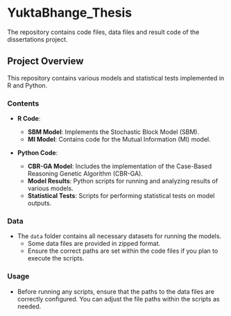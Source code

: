 # YuktaBhange_Thesis
The repository contains code files, data files and result code of the dissertations project.



## Project Overview

This repository contains various models and statistical tests implemented in R and Python.

### Contents

- **R Code**: 
  - **SBM Model**: Implements the Stochastic Block Model (SBM).
  - **MI Model**: Contains code for the Mutual Information (MI) model.

- **Python Code**:
  - **CBR-GA Model**: Includes the implementation of the Case-Based Reasoning Genetic Algorithm (CBR-GA).
  - **Model Results**: Python scripts for running and analyzing results of various models.
  - **Statistical Tests**: Scripts for performing statistical tests on model outputs.

### Data

- The `data` folder contains all necessary datasets for running the models.
  - Some data files are provided in zipped format.
  - Ensure the correct paths are set within the code files if you plan to execute the scripts.

### Usage

- Before running any scripts, ensure that the paths to the data files are correctly configured. You can adjust the file paths within the scripts as needed.
